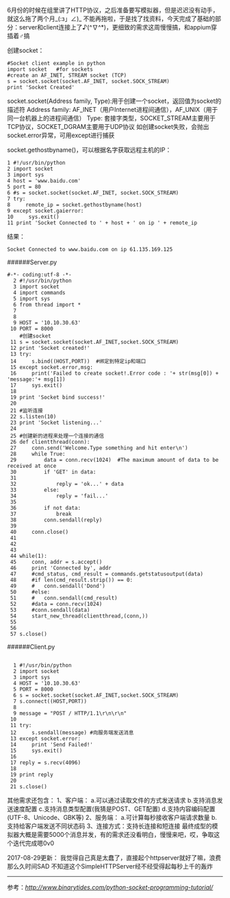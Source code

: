 6月份的时候在组里讲了HTTP协议，之后准备要写模拟器，但是迟迟没有动手，就这么拖了两个月_(:з」∠)_ 不能再拖啦，于是找了找资料，今天完成了基础的部分：server和client连接上了♪(^∇^*)，更细致的需求这周慢慢搞，和appium穿插着♂搞

创建socket：
```
#Socket client example in python 
import socket   #for sockets
#create an AF_INET, STREAM socket (TCP)
s = socket.socket(socket.AF_INET, socket.SOCK_STREAM)
print 'Socket Created'
```
socket.socket(Address family, Type):用于创建一个socket，返回值为socket的描述符
Address family: AF_INET（用户Internet进程间通信），AF_UNIX（用于同一台机器上的进程间通信）
Type: 套接字类型，SOCKET_STREAM主要用于TCP协议，SOCKET_DGRAM主要用于UDP协议
如创建socket失败，会抛出socket.error异常，可用except进行捕获

socket.gethostbyname()，可以根据名字获取远程主机的IP：
  
    1 #!/usr/bin/python
    2 import socket
    3 import sys
    4 host = 'www.baidu.com'
    5 port = 80
    6 #s = socket.socket(socket.AF_INET, socket.SOCK_STREAM)
    7 try:
    8     remote_ip = socket.gethostbyname(host)
    9 except socket.gaierror:
    10     sys.exit()
    11 print 'Socket Connected to ' + host + ' on ip ' + remote_ip

结果：
```
Socket Connected to www.baidu.com on ip 61.135.169.125
```

######Server.py
```
#-*- coding:utf-8 -*-
  2 #!/usr/bin/python
  3 import socket
  4 import commands
  5 import sys
  6 from thread import *
  7 
  8 
  9 HOST = '10.10.30.63'
 10 PORT = 8000
    #创建socket
 11 s = socket.socket(socket.AF_INET,socket.SOCK_STREAM)
 12 print 'Socket created!'
 13 try:
 14     s.bind((HOST,PORT))  #绑定到特定ip和端口
 15 except socket.error,msg:
 16     print('Failed to create socket!.Error code : '+ str(msg[0]) + 'message:'+ msg[1])
 17     sys.exit()
 18 
 19 print 'Socket bind success!'
 20 
 21 #监听连接
 22 s.listen(10)
 23 print 'Socket listening...'
 24 
 25 #创建新的进程来处理一个连接的通信
 26 def clientthread(conn):
 27     conn.send('Welcome.Type something and hit enter\n')
 28     while True:
 29         data = conn.recv(1024)  #The maximum amount of data to be received at once
 30         if 'GET' in data:
 31 
 32             reply = 'ok...' + data
 33         else:
 34             reply = 'fail...'
 35 
 36         if not data:
 37             break
 38         conn.sendall(reply)
 39 
 40     conn.close()
 41 
 42 
 43 
 44 while(1):
 45     conn, addr = s.accept()
 46     print 'Connected by', addr
 47     #cmd_status, cmd_result = commands.getstatusoutput(data)
 48     #if len(cmd_result.strip()) == 0:
 49     #   conn.sendall('Dond')
 50     #else:
 51     #   conn.sendall(cmd_result)
 52     #data = conn.recv(1024)
 53     #conn.sendall(data)
 54     start_new_thread(clientthread,(conn,))
 55 
 56 
 57 s.close()
```

######Client.py
```

  1 #!/usr/bin/python
  2 import socket
  3 import sys
  4 HOST = '10.10.30.63'
  5 PORT = 8000
  6 s = socket.socket(socket.AF_INET,socket.SOCK_STREAM)
  7 s.connect((HOST,PORT))
  8 
  9 message = "POST / HTTP/1.1\r\n\r\n"
 10 
 11 try:
 12     s.sendall(message) #向服务端发送消息
 13 except socket.error:
 14     print 'Send Failed!'
 15     sys.exit()
 16 
 17 reply = s.recv(4096)
 18 
 19 print reply
 20 
 21 s.close()
```
其他需求还包含：
1、客户端：
a.可以通过读取文件的方式发送请求
b.支持消息发送速度配置
c.支持消息类型配置(我猜是POST、GET配置)
d.支持内容编码配置(UTF-8、Unicode、GBK等)
2、服务端：
a.可计算每秒接收客户端请求数量
b.支持给客户端发送不同状态码
3、连接方式：支持长连接和短连接
最终成型的模拟器大概是需要5000个消息并发，有的需求还没看明白，慢慢来吧，哎，争取这个迭代完成嗯0v0



2017-08-29更新：
我觉得自己真是太蠢了，直接起个httpserver就好了嘛，浪费那么久时间SAD
不知道这个SimpleHTTPServer经不经受得起每秒上千的轰炸




-------------------------------------------------------------
参考：*http://www.binarytides.com/python-socket-programming-tutorial/*
